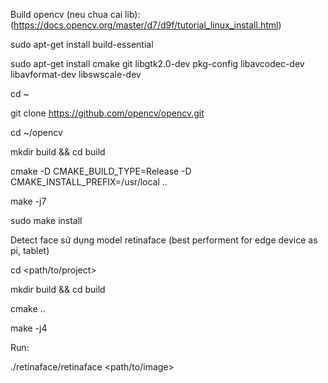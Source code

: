 Build opencv (neu chua cai lib):
(https://docs.opencv.org/master/d7/d9f/tutorial_linux_install.html)

sudo apt-get install build-essential

sudo apt-get install cmake git libgtk2.0-dev pkg-config libavcodec-dev libavformat-dev libswscale-dev

cd ~

git clone https://github.com/opencv/opencv.git

cd ~/opencv

mkdir build && cd build

cmake -D CMAKE_BUILD_TYPE=Release -D CMAKE_INSTALL_PREFIX=/usr/local ..

make -j7

sudo make install




Detect face sử dụng model retinaface (best performent for edge device as pi, tablet)


cd <path/to/project>

mkdir build && cd build

cmake ..

make -j4

Run:

./retinaface/retinaface <path/to/image>
